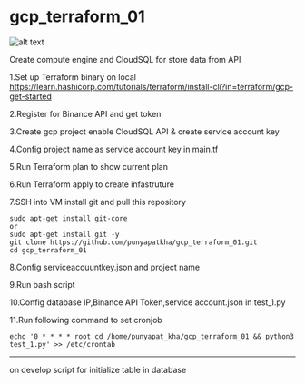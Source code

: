 # gcp_terraform_01
![alt text](https://github.com/punyapatkha/gcp_terraform_01/blob/main/bi_req_script-Page-3.jpg)


Create compute engine and CloudSQL for store data from API


1.Set up Terraform binary on local https://learn.hashicorp.com/tutorials/terraform/install-cli?in=terraform/gcp-get-started

2.Register for Binance API and get token

3.Create gcp project enable CloudSQL API & create service account key

4.Config project name as service account key in main.tf

5.Run Terraform plan to show current plan

6.Run Terraform apply to create infastruture 

7.SSH into VM install git and pull this repository


    sudo apt-get install git-core 
    or
    sudo apt-get install git -y
    git clone https://github.com/punyapatkha/gcp_terraform_01.git
    cd gcp_terraform_01

8.Config serviceacouuntkey.json and project name

9.Run bash script 

10.Config database IP,Binance API Token,service account.json in test_1.py

11.Run following command to set cronjob

    echo '0 * * * * root cd /home/punyapat_kha/gcp_terraform_01 && python3 test_1.py' >> /etc/crontab
    
 --------------------------------------------------------------------------------------
 
 on develop
 script for initialize table in database
 
